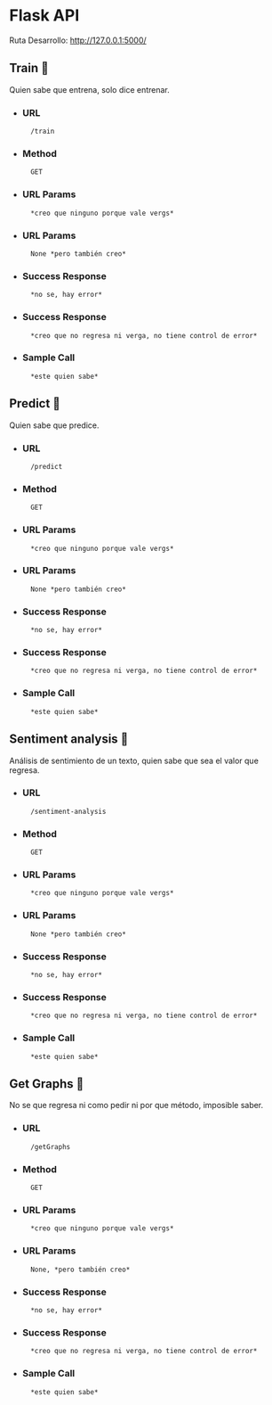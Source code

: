 # Flask API
Ruta Desarrollo: http://127.0.0.1:5000/

**Train** 🌟
----
Quien sabe que entrena, solo dice entrenar.

* ### **URL**
        /train

* ### **Method**
        GET

* ### **URL Params**
        *creo que ninguno porque vale vergs*

* ### **URL Params**
        None *pero también creo*

* ### **Success Response**
        *no se, hay error*

* ### **Success Response**
        *creo que no regresa ni verga, no tiene control de error*

* ### **Sample Call**
        *este quien sabe*

**Predict** 🌟
----
Quien sabe que predice.

* ### **URL**
        /predict

* ### **Method**
        GET

* ### **URL Params**
        *creo que ninguno porque vale vergs*

* ### **URL Params**
        None *pero también creo*

* ### **Success Response**
        *no se, hay error*

* ### **Success Response**
        *creo que no regresa ni verga, no tiene control de error*

* ### **Sample Call**
        *este quien sabe*

**Sentiment analysis** 🌟
----
Análisis de sentimiento de un texto, quien sabe que sea el valor que regresa.

* ### **URL**
        /sentiment-analysis

* ### **Method**
        GET

* ### **URL Params**
        *creo que ninguno porque vale vergs*

* ### **URL Params**

        None *pero también creo*

* ### **Success Response**
        *no se, hay error*

* ### **Success Response**
        *creo que no regresa ni verga, no tiene control de error*

* ### **Sample Call**
        *este quien sabe*

**Get Graphs** 🌟
----
No se que regresa ni como pedir ni por que método, imposible saber.

* ### **URL**
        /getGraphs

* ### **Method**
        GET

* ### **URL Params**
        *creo que ninguno porque vale vergs*

* ### **URL Params**
        None, *pero también creo*

* ### **Success Response**
        *no se, hay error*

* ### **Success Response**
        *creo que no regresa ni verga, no tiene control de error*

* ### **Sample Call**
        *este quien sabe*